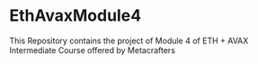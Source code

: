 # EthAvaxModule4
This Repository contains the project of Module 4 of ETH + AVAX Intermediate Course offered by Metacrafters
